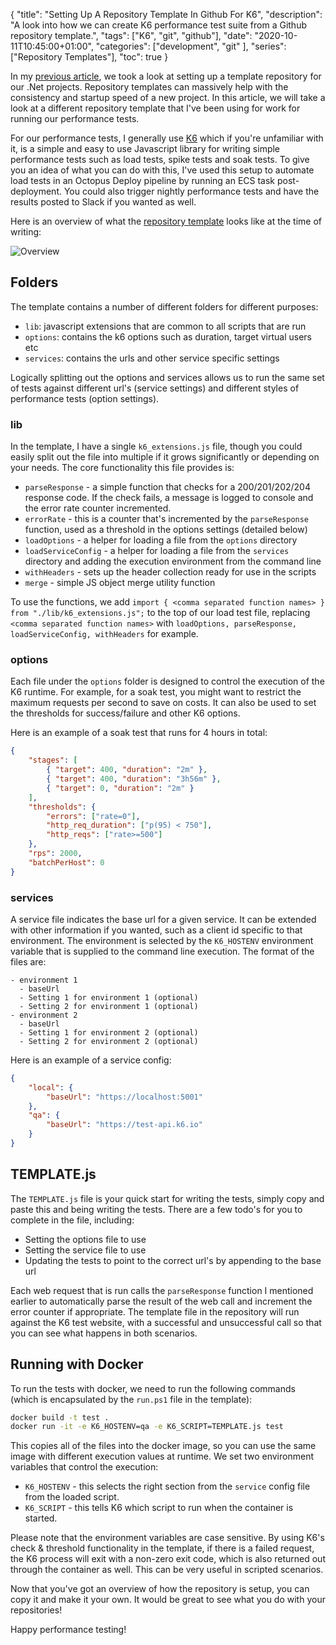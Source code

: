 {
    "title": "Setting Up A Repository Template In Github For K6",
    "description": "A look into how we can create K6 performance test suite from a Github repository template.",
    "tags": ["K6", "git", "github"],
    "date": "2020-10-11T10:45:00+01:00",
    "categories": ["development", "git" ],
    "series": ["Repository Templates"],
    "toc": true
}

In my [previous article](/article/2020/10/setting-up-a-repository-template-in-github-for-.net/), we took a look at setting up a template repository for our .Net projects. Repository templates can massively help with the consistency and startup speed of a new project. In this article, we will take a look at a different repository template that I've been using for work for running our performance tests.

<!--more-->

For our performance tests, I generally use [K6](https://k6.io) which if you're unfamiliar with it, is a simple and easy to use Javascript library for writing simple performance tests such as load tests, spike tests and soak tests. To give you an idea of what you can do with this, I've used this setup to automate load tests in an Octopus Deploy pipeline by running an ECS task post-deployment. You could also trigger nightly performance tests and have the results posted to Slack if you wanted as well.

Here is an overview of what the [repository template](https://github.com/Im5tu/template-k6) looks like at the time of writing:

![Overview](/img/template-k6/overview.png)

## Folders

The template contains a number of different folders for different purposes:

- `lib`: javascript extensions that are common to all scripts that are run
- `options`: contains the k6 options such as duration, target virtual users etc
- `services`: contains the urls and other service specific settings

Logically splitting out the options and services allows us to run the same set of tests against different url's (service settings) and different styles of performance tests (option settings).

### lib

In the template, I have a single `k6_extensions.js` file, though you could easily split out the file into multiple if it grows significantly or depending on your needs. The core functionality this file provides is:

- `parseResponse` - a simple function that checks for a 200/201/202/204 response code. If the check fails, a message is logged to console and the error rate counter incremented.
- `errorRate` - this is a counter that's incremented by the `parseResponse` function, used as a threshold in the options settings (detailed below)
- `loadOptions` - a helper for loading a file from the `options` directory
- `loadServiceConfig` - a helper for loading a file from the `services` directory and adding the execution environment from the command line
- `withHeaders` - sets up the header collection ready for use in the scripts
- `merge` - simple JS object merge utility function

To use the functions, we add `import { <comma separated function names> } from "./lib/k6_extensions.js";` to the top of our load test file, replacing `<comma separated function names>` with `loadOptions, parseResponse, loadServiceConfig, withHeaders` for example.

### options

Each file under the `options` folder is designed to control the execution of the K6 runtime. For example, for a soak test, you might want to restrict the maximum requests per second to save on costs. It can also be used to set the thresholds for success/failure and other K6 options.

Here is an example of a soak test that runs for 4 hours in total:

```json
{
    "stages": [
        { "target": 400, "duration": "2m" },
        { "target": 400, "duration": "3h56m" },
        { "target": 0, "duration": "2m" }
    ],
    "thresholds": {
        "errors": ["rate=0"],
        "http_req_duration": ["p(95) < 750"],
        "http_reqs": ["rate>=500"]
    },
    "rps": 2000,
    "batchPerHost": 0
}
```

### services

A service file indicates the base url for a given service. It can be extended with other information if you wanted, such as a client id specific to that environment. The environment is selected by the `K6_HOSTENV` environment variable that is supplied to the command line execution. The format of the files are:

```
- environment 1
  - baseUrl
  - Setting 1 for environment 1 (optional)
  - Setting 2 for environment 1 (optional)
- environment 2
  - baseUrl
  - Setting 1 for environment 2 (optional)
  - Setting 2 for environment 2 (optional)
```

Here is an example of a service config:

```json
{
    "local": {
        "baseUrl": "https://localhost:5001"
    },
    "qa": {
        "baseUrl": "https://test-api.k6.io"
    }
}
```

## TEMPLATE.js

The `TEMPLATE.js` file is your quick start for writing the tests, simply copy and paste this and being writing the tests. There are a few todo's for you to complete in the file, including:

- Setting the options file to use
- Setting the service file to use
- Updating the tests to point to the correct url's by appending to the base url

Each web request that is run calls the `parseResponse` function I mentioned earlier to automatically parse the result of the web call and increment the error counter if appropriate. The template file in the repository will run against the K6 test website, with a successful and unsuccessful call so that you can see what happens in both scenarios.

## Running with Docker

To run the tests with docker, we need to run the following commands (which is encapsulated by the `run.ps1` file in the template):

```bash
docker build -t test .
docker run -it -e K6_HOSTENV=qa -e K6_SCRIPT=TEMPLATE.js test
```

This copies all of the files into the docker image, so you can use the same image with different execution values at runtime. We set two environment variables that control the execution:

- `K6_HOSTENV` - this selects the right section from the `service` config file from the loaded script.
- `K6_SCRIPT` - this tells K6 which script to run when the container is started.

Please note that the environment variables are case sensitive. By using K6's check & threshold functionality in the template, if there is a failed request, the K6 process will exit with a non-zero exit code, which is also returned out through the container as well. This can be very useful in scripted scenarios.

Now that you've got an overview of how the repository is setup, you can copy it and make it your own. It would be great to see what you do with your repositories!

Happy performance testing!
